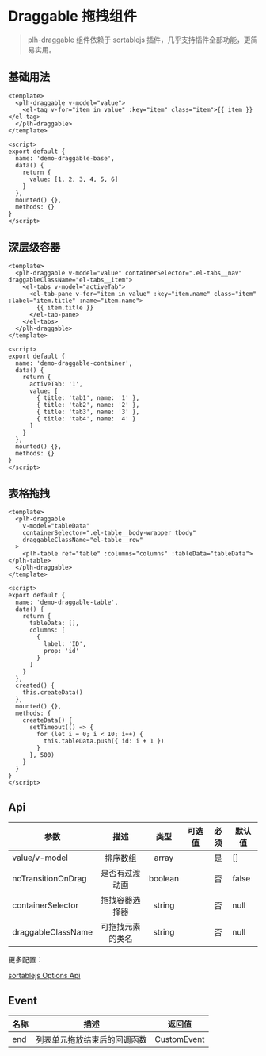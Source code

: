 # Draggable 拖拽组件

> plh-draggable 组件依赖于 sortablejs 插件，几乎支持插件全部功能，更简易实用。

## 基础用法

<draggable-base></draggable-base>

```vue
<template>
  <plh-draggable v-model="value">
    <el-tag v-for="item in value" :key="item" class="item">{{ item }}</el-tag>
  </plh-draggable>
</template>

<script>
export default {
  name: 'demo-draggable-base',
  data() {
    return {
      value: [1, 2, 3, 4, 5, 6]
    }
  },
  mounted() {},
  methods: {}
}
</script>
```

## 深层级容器

<draggable-container></draggable-container>

```vue
<template>
  <plh-draggable v-model="value" containerSelector=".el-tabs__nav" draggableClassName="el-tabs__item">
    <el-tabs v-model="activeTab">
      <el-tab-pane v-for="item in value" :key="item.name" class="item" :label="item.title" :name="item.name">
        {{ item.title }}
      </el-tab-pane>
    </el-tabs>
  </plh-draggable>
</template>

<script>
export default {
  name: 'demo-draggable-container',
  data() {
    return {
      activeTab: '1',
      value: [
        { title: 'tab1', name: '1' },
        { title: 'tab2', name: '2' },
        { title: 'tab3', name: '3' },
        { title: 'tab4', name: '4' }
      ]
    }
  },
  mounted() {},
  methods: {}
}
</script>
```

## 表格拖拽

<draggable-table></draggable-table>

```vue
<template>
  <plh-draggable
    v-model="tableData"
    containerSelector=".el-table__body-wrapper tbody"
    draggableClassName="el-table__row"
  >
    <plh-table ref="table" :columns="columns" :tableData="tableData"></plh-table>
  </plh-draggable>
</template>

<script>
export default {
  name: 'demo-draggable-table',
  data() {
    return {
      tableData: [],
      columns: [
        {
          label: 'ID',
          prop: 'id'
        }
      ]
    }
  },
  created() {
    this.createData()
  },
  mounted() {},
  methods: {
    createData() {
      setTimeout(() => {
        for (let i = 0; i < 10; i++) {
          this.tableData.push({ id: i + 1 })
        }
      }, 500)
    }
  }
}
</script>
```

## Api

| 参数               |       描述       |  类型   | 可选值 | 必须 | 默认值 |
| ------------------ | :--------------: | :-----: | :----: | :--: | ------ |
| value/v-model      |     排序数组     |  array  |        |  是  | []     |
| noTransitionOnDrag |  是否有过渡动画  | boolean |        |  否  | false  |
| containerSelector  |  拖拽容器选择器  | string  |        |  否  | null   |
| draggableClassName | 可拖拽元素的类名 | string  |        |  否  | null   |

更多配置：

[sortablejs Options Api](https://github.com/SortableJS/Sortable#options)

## Event

| 名称 |             描述             | 返回值      |
| ---- | :--------------------------: | ----------- |
| end  | 列表单元拖放结束后的回调函数 | CustomEvent |

